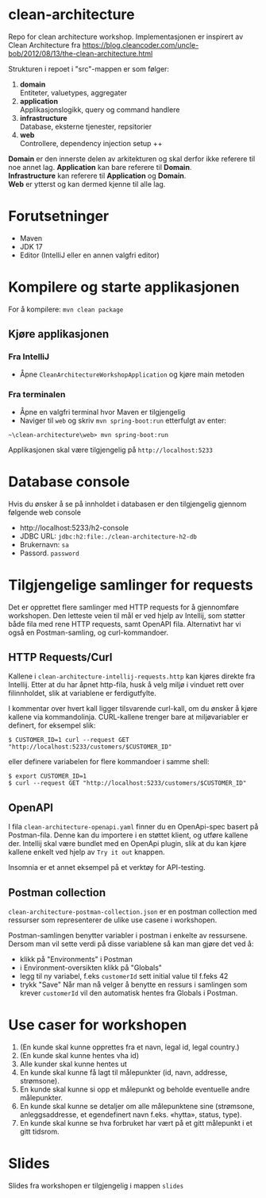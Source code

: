# clean-architecture
Repo for clean architecture workshop.
Implementasjonen er inspirert av Clean Architecture fra https://blog.cleancoder.com/uncle-bob/2012/08/13/the-clean-architecture.html

Strukturen i repoet i "src"-mappen er som følger:

1. **domain**  
   Entiteter, valuetypes, aggregater
2. **application**  
   Applikasjonslogikk, query og command handlere
3. **infrastructure**  
   Database, eksterne tjenester, repsitorier
4. **web**  
   Controllere, dependency injection setup ++

**Domain** er den innerste delen av arkitekturen og skal derfor ikke referere til noe annet lag.
**Application** kan bare referere til **Domain**.  
**Infrastructure** kan referere til **Application** og **Domain**.  
**Web** er ytterst og kan dermed kjenne til alle lag.

# Forutsetninger

- Maven
- JDK 17
- Editor (IntelliJ eller en annen valgfri editor)

# Kompilere og starte applikasjonen

For å kompilere: `mvn clean package`

## Kjøre applikasjonen

### Fra IntelliJ

- Åpne `CleanArchitectureWorkshopApplication` og kjøre main metoden

### Fra terminalen

- Åpne en valgfri terminal hvor Maven er tilgjengelig
- Naviger til `web` og skriv `mvn spring-boot:run` etterfulgt av enter:

```
~\clean-architecture\web> mvn spring-boot:run
```

Applikasjonen skal være tilgjengelig på `http://localhost:5233`

# Database console

Hvis du ønsker å se på innholdet i databasen er den tilgjengelig gjennom følgende web console

- http://localhost:5233/h2-console
- JDBC URL: `jdbc:h2:file:./clean-architecture-h2-db`
- Brukernavn: `sa`
- Passord. `password`

# Tilgjengelige samlinger for requests

Det er opprettet flere samlinger med HTTP requests for å gjennomføre workshopen.
Den letteste veien til mål er ved hjelp av Intellij, som støtter både fila med rene HTTP requests, samt OpenAPI fila.
Alternativt har vi også en Postman-samling, og curl-kommandoer.

## HTTP Requests/Curl

Kallene i `clean-architecture-intellij-requests.http` kan kjøres direkte fra Intellij.
Etter at du har åpnet http-fila, husk å velg miljø i vinduet rett over filinnholdet, slik at variablene er ferdigutfylte.

I kommentar over hvert kall ligger tilsvarende curl-kall, om du ønsker å kjøre kallene via kommandolinja.
CURL-kallene trenger bare at miljøvariabler er definert, for eksempel slik: 

`$ CUSTOMER_ID=1 curl --request GET "http://localhost:5233/customers/$CUSTOMER_ID"`

eller definere variabelen for flere kommandoer i samme shell:

```
$ export CUSTOMER_ID=1
$ curl --request GET "http://localhost:5233/customers/$CUSTOMER_ID"
```


## OpenAPI

I fila `clean-architecture-openapi.yaml` finner du en OpenApi-spec basert på Postman-fila.
Denne kan du importere i en støttet klient, og utføre kallene der.
Intellij skal være bundlet med en OpenApi plugin, slik at du kan kjøre kallene enkelt ved hjelp av `Try it out` knappen.

Insomnia er et annet eksempel på et verktøy for API-testing.

## Postman collection

`clean-architecture-postman-collection.json` er en postman collection med ressurser som representerer de ulike use casene i workshopen.

Postman-samlingen benytter variabler i postman i enkelte av ressursene. Dersom man vil sette verdi på disse variablene så kan man gjøre det ved å:
- klikk på "Environments" i Postman
- i Environment-oversikten klikk på "Globals"
- legg til ny variabel, f.eks `customerId` sett initial value til f.feks 42
- trykk "Save"
  Når man nå velger å benytte en ressurs i samlingen som krever `customerId` vil den automatisk hentes fra Globals i Postman.

# Use caser for workshopen

1. (En kunde skal kunne opprettes fra et navn, legal id, legal country.)
2. (En kunde skal kunne hentes vha id)
3. Alle kunder skal kunne hentes ut
4. En kunde skal kunne få lagt til målepunkter (id, navn, addresse, strømsone).
5. En kunde skal kunne si opp et målepunkt og beholde eventuelle andre målepunkter.
6. En kunde skal kunne se detaljer om alle målepunktene sine (strømsone, anleggsaddresse, et egendefinert navn f.eks. «hytta», status, type).
7. En kunde skal kunne se hva forbruket har vært på et gitt målepunkt i et gitt tidsrom.

# Slides

Slides fra workshopen er tilgjengelig i mappen `slides`

